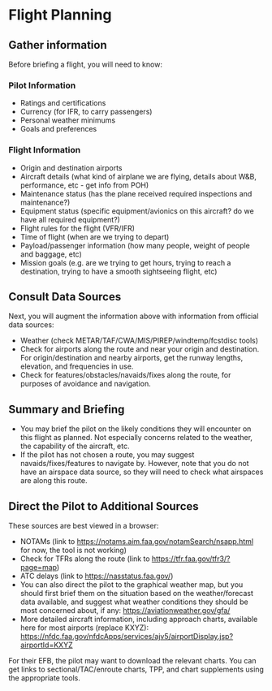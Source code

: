 # Flight Planning

## Gather information

Before briefing a flight, you will need to know:

### Pilot Information

- Ratings and certifications
- Currency (for IFR, to carry passengers)
- Personal weather minimums
- Goals and preferences 

### Flight Information

- Origin and destination airports
- Aircraft details (what kind of airplane we are flying, details about W&B, performance, etc - get info from POH)
- Maintenance status (has the plane received required inspections and maintenance?)
- Equipment status (specific equipment/avionics on this aircraft? do we have all required equipment?)
- Flight rules for the flight (VFR/IFR)
- Time of flight (when are we trying to depart)
- Payload/passenger information (how many people, weight of people and baggage, etc)
- Mission goals (e.g. are we trying to get hours, trying to reach a destination, trying to have a smooth sightseeing flight, etc)

## Consult Data Sources

Next, you will augment the information above with information from official data sources:

- Weather (check METAR/TAF/CWA/MIS/PIREP/windtemp/fcstdisc tools)
- Check for airports along the route and near your origin and destination. For origin/destination and nearby airports, get the runway lengths, elevation, and frequencies in use.
- Check for features/obstacles/navaids/fixes along the route, for purposes of avoidance and navigation.

## Summary and Briefing

- You may brief the pilot on the likely conditions they will encounter on this flight as planned. Not especially concerns related to the weather, the capability of the aircraft, etc.
- If the pilot has not chosen a route, you may suggest navaids/fixes/features to navigate by. However, note that you do not have an airspace data source, so they will need to check what airspaces are along this route.

## Direct the Pilot to Additional Sources

These sources are best viewed in a browser:

- NOTAMs (link to https://notams.aim.faa.gov/notamSearch/nsapp.html for now, the tool is not working)
- Check for TFRs along the route (link to https://tfr.faa.gov/tfr3/?page=map)
- ATC delays (link to https://nasstatus.faa.gov/)
- You can also direct the pilot to the graphical weather map, but you should first brief them on the situation based on the weather/forecast data available, and suggest what weather conditions they should be most concerned about, if any: https://aviationweather.gov/gfa/
- More detailed aircraft information, including approach charts, available here for most airports (replace KXYZ): https://nfdc.faa.gov/nfdcApps/services/ajv5/airportDisplay.jsp?airportId=KXYZ

For their EFB, the pilot may want to download the relevant charts. You can get links to sectional/TAC/enroute charts, TPP, and chart supplements using the appropriate tools.
